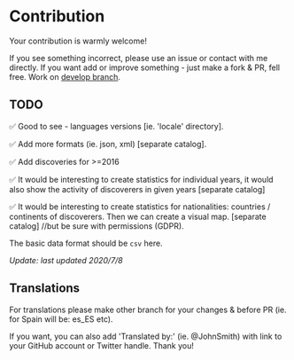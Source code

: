 # Contribution

Your contribution is warmly welcome!

If you see something incorrect, please use an issue or contact with me directly.
If you want add or improve something - just make a fork & PR, fell free. Work on [develop branch](https://github.com/mbiesiad/soho-comet-discoverers/tree/develop).

## TODO

✅ Good to see - languages versions [ie. 'locale' directory].

✅ Add more formats (ie. json, xml) [separate catalog].

✅ Add discoveries for >=2016

✅ It would be interesting to create statistics for individual years, it would also show the activity of discoverers in given years [separate catalog]

✅ It would be interesting to create statistics for nationalities: countries / continents of discoverers. Then we can create a visual map. [separate catalog] //but be sure with permissions (GDPR).

The basic data format should be `csv` here.

_Update: last updated 2020/7/8_

## Translations

For translations please make other branch for your changes & before PR (ie. for Spain will be: es_ES etc).

If you want, you can also add 'Translated by:' (ie. @JohnSmith) with link to your GitHub account or Twitter handle. Thank you!
